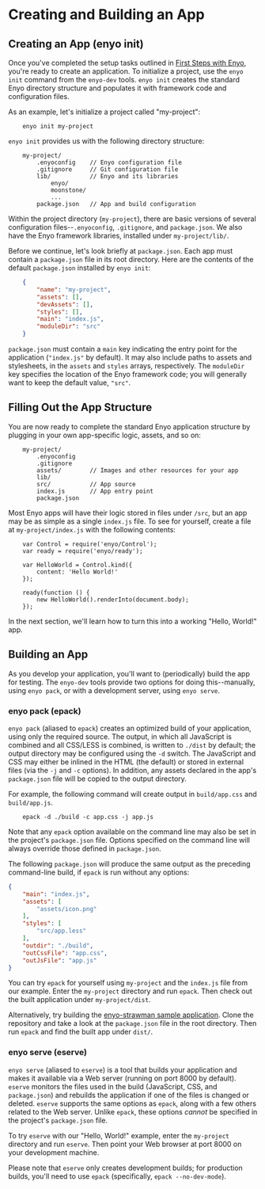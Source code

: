 # Creating and Building an App

## Creating an App (enyo init)

Once you've completed the setup tasks outlined in [First Steps with
Enyo](first-steps.html), you're ready to create an application.  To initialize a
project, use the `enyo init` command from the `enyo-dev` tools.  `enyo init`
creates the standard Enyo directory structure and populates it with framework
code and configuration files.

As an example, let's initialize a project called "my-project":

```
    enyo init my-project
```

`enyo init` provides us with the following directory structure:

```
    my-project/
        .enyoconfig    // Enyo configuration file
        .gitignore     // Git configuration file
        lib/           // Enyo and its libraries
            enyo/
            moonstone/
            ...
        package.json   // App and build configuration
```

Within the project directory (`my-project`), there are basic versions of several
configuration files--`.enyoconfig`, `.gitignore`, and `package.json`.  We also
have the Enyo framework libraries, installed under `my-project/lib/`.

Before we continue, let's look briefly at `package.json`.  Each app must contain
a `package.json` file in its root directory.  Here are the contents of the
default `package.json` installed by `enyo init`:

```json
    {
        "name": "my-project",
        "assets": [],
        "devAssets": [],
        "styles": [],
        "main": "index.js",
        "moduleDir": "src"
    }
```

`package.json` must contain a `main` key indicating the entry point for the
application (`"index.js"` by default).  It may also include paths to assets and
stylesheets, in the `assets` and `styles` arrays, respectively.  The `moduleDir`
key specifies the location of the Enyo framework code; you will generally want
to keep the default value, `"src"`.

## Filling Out the App Structure

You are now ready to complete the standard Enyo application structure by
plugging in your own app-specific logic, assets, and so on:

```
    my-project/
        .enyoconfig
        .gitignore
        assets/        // Images and other resources for your app
        lib/
        src/           // App source
        index.js       // App entry point
        package.json
```

Most Enyo apps will have their logic stored in files under `/src`, but an app
may be as simple as a single `index.js` file.  To see for yourself, create a
file at `my-project/index.js` with the following contents:

```
    var Control = require('enyo/Control');
    var ready = require('enyo/ready');

    var HelloWorld = Control.kind({
        content: 'Hello World!'
    });

    ready(function () {
        new HelloWorld().renderInto(document.body);
    });
```

In the next section, we'll learn how to turn this into a working "Hello, World!"
app.

## Building an App

As you develop your application, you'll want to (periodically) build the app for
testing.  The `enyo-dev` tools provide two options for doing this--manually,
using `enyo pack`, or with a development server, using `enyo serve`.

### enyo pack (epack)

`enyo pack` (aliased to `epack`) creates an optimized build of your application,
using only the required source.  The output, in which all JavaScript is combined
and all CSS/LESS is combined, is written to `./dist` by default; the output
directory may be configured using the `-d` switch.  The JavaScript and CSS may
either be inlined in the HTML (the default) or stored in external files (via the
`-j` and `-c` options).  In addition, any assets declared in the app's
`package.json` file will be copied to the output directory.

For example, the following command will create output in `build/app.css` and
`build/app.js`.

```
    epack -d ./build -c app.css -j app.js
```

Note that any `epack` option available on the command line may also be set in
the project's `package.json` file.  Options specified on the command line will
always override those defined in `package.json`.

The following `package.json` will produce the same output as the preceding
command-line build, if `epack` is run without any options:

```json
{
    "main": "index.js",
    "assets": [
        "assets/icon.png"
    ],
    "styles": [
        "src/app.less"
    ],
    "outdir": "./build",
    "outCssFile": "app.css",
    "outJsFile": "app.js"
}
```

You can try `epack` for yourself using `my-project` and the `index.js` file from
our example.  Enter the `my-project` directory and run `epack`.  Then check out
the built application under `my-project/dist`.

Alternatively, try building the [enyo-strawman sample
application](https://github.com/enyojs/enyo-strawman).  Clone the repository and
take a look at the `package.json` file in the root directory.  Then run `epack`
and find the built app under `dist/`.

### enyo serve (eserve)

`enyo serve` (aliased to `eserve`) is a tool that builds your application and
makes it available via a Web server (running on port 8000 by default). `eserve`
monitors the files used in the build (JavaScript, CSS, and `package.json`) and
rebuilds the application if one of the files is changed or deleted.
`eserve` supports the same options as `epack`, along with a few others
related to the Web server.  Unlike `epack`, these options *cannot* be
specified in the project's `package.json` file.

To try `eserve` with our "Hello, World!" example, enter the `my-project`
directory and run `eserve`.  Then point your Web browser at port 8000 on your
development machine.

Please note that `eserve` only creates development builds; for production
builds, you'll need to use `epack` (specifically, `epack --no-dev-mode`).
